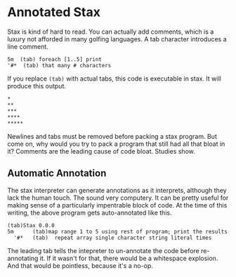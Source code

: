 # Annotated Stax
Stax is kind of hard to read.  You can actually add comments, which is a luxury not afforded in many golfing languages.  A tab character introduces a line comment.

    5m	(tab) foreach [1..5] print
    '#*  (tab) that many # characters

If you replace `(tab)` with actual tabs, this code is executable in stax.  It will produce this output.

    *
    **
    ***
    ****
    *****

Newlines and tabs must be removed before packing a stax program.  But come on, why would you try to pack a program that still had all that bloat in it?  Comments are the leading cause of code bloat.  Studies show.

## Automatic Annotation
The stax interpreter can generate annotations as it interprets, although they lack the human touch.  The sound very computery.  It can be pretty useful for making sense of a particularly impentrable block of code.  At the time of this writing, the above program gets auto-annotated like this.

    (tab)Stax 0.0.0
    5m   	(tab)map range 1 to 5 using rest of program; print the results
      '#*	(tab)  repeat array single character string literal times

The leading tab tells the intepreter to un-annotate the code before re-annotating it.  If it wasn't for that, there would be a whitespace explosion.  And that would be pointless, because it's a no-op.

